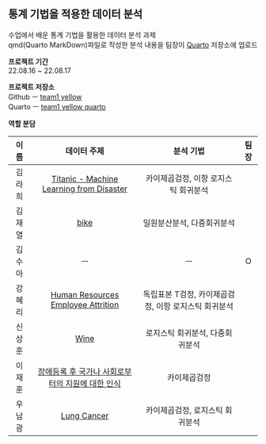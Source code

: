 ## 통계 기법을 적용한 데이터 분석

수업에서 배운 통계 기법을 활용한 데이터 분석 과제  
qmd(Quarto MarkDown)파일로 작성한 분석 내용을 팀장이 [Quarto](https://quartopub.com) 저장소에 업로드  


**프로젝트 기간**  
22.08.16 ~ 22.08.17  


**프로젝트 저장소**  
Github ㅡ [team1 yellow](https://github.com/surrrra/team1_yellow)  
Quarto ㅡ [team1 yellow quarto](https://surrrra.quarto.pub/team1_finalyellow)  


**역할 분담**

| 이름 | 데이터 주제 | 분석 기법 | 팀장 |
| :----: | :---------: | :--: | :--: |
| 김라희 | [Titanic - Machine Learning from Disaster](https://www.kaggle.com/competitions/titanic) | 카이제곱검정, 이항 로지스틱 회귀분석 | | 
| 김재열 | [bike](https://www.kaggle.com/competitions/bike-sharing-demand/data) | 일원분산분석, 다중회귀분석 | |
| 김수아 | ㅡ | ㅡ | O |
| 강혜리 | [Human Resources Employee Attrition](https://www.kaggle.com/datasets/saurabh0/human-resources-employee-attrition) | 독립표본 T검정, 카이제곱검정, 이항 로지스틱 회귀분석 | |
| 신상훈 | [Wine](https://www.kaggle.com/datasets/piyushagni5/white-wine-quality) | 로지스틱 회귀분석, 다중회귀분석 |  |
| 이재훈 | [장애등록 후 국가나 사회로부터의 지원에 대한 인식](https://kosis.kr/statHtml/statHtml.do?orgId=117&tblId=DT_11732S0131&conn_path=I3) | 카이제곱검정 | |       
| 우남광 | [Lung Cancer](https://www.kaggle.com/datasets/mysarahmadbhat/lung-cancer) | 카이제곱검정, 로지스틱 회귀분석 | |